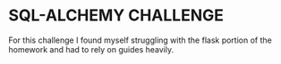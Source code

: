 # SQL-ALCHEMY CHALLENGE

For this challenge I found myself struggling with the flask portion of the homework and had to rely on guides heavily.

